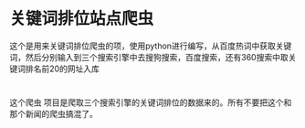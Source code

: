 # 关键词排位站点爬虫
这个是用来关键词排位爬虫的项，使用python进行编写，从百度热词中获取关键词，然后分别输入到三个搜索引擎中去搜狗搜索，百度搜索，还有360搜索中取关键词排名前20的网址入库


#
这个爬虫 项目是爬取三个搜索引擎的关键词排位的数据来的。所有不要把这个和那个新闻的爬虫搞混了。
